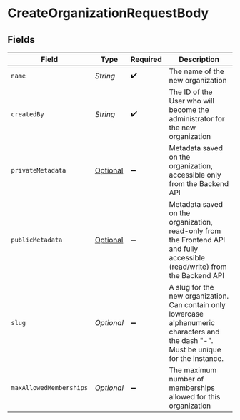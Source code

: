 # CreateOrganizationRequestBody


## Fields

| Field                                                                                                                                  | Type                                                                                                                                   | Required                                                                                                                               | Description                                                                                                                            |
| -------------------------------------------------------------------------------------------------------------------------------------- | -------------------------------------------------------------------------------------------------------------------------------------- | -------------------------------------------------------------------------------------------------------------------------------------- | -------------------------------------------------------------------------------------------------------------------------------------- |
| `name`                                                                                                                                 | *String*                                                                                                                               | :heavy_check_mark:                                                                                                                     | The name of the new organization                                                                                                       |
| `createdBy`                                                                                                                            | *String*                                                                                                                               | :heavy_check_mark:                                                                                                                     | The ID of the User who will become the administrator for the new organization                                                          |
| `privateMetadata`                                                                                                                      | [Optional<CreateOrganizationPrivateMetadata>](../../models/operations/CreateOrganizationPrivateMetadata.md)                            | :heavy_minus_sign:                                                                                                                     | Metadata saved on the organization, accessible only from the Backend API                                                               |
| `publicMetadata`                                                                                                                       | [Optional<CreateOrganizationPublicMetadata>](../../models/operations/CreateOrganizationPublicMetadata.md)                              | :heavy_minus_sign:                                                                                                                     | Metadata saved on the organization, read-only from the Frontend API and fully accessible (read/write) from the Backend API             |
| `slug`                                                                                                                                 | *Optional<String>*                                                                                                                     | :heavy_minus_sign:                                                                                                                     | A slug for the new organization.<br/>Can contain only lowercase alphanumeric characters and the dash "-".<br/>Must be unique for the instance. |
| `maxAllowedMemberships`                                                                                                                | *Optional<Long>*                                                                                                                       | :heavy_minus_sign:                                                                                                                     | The maximum number of memberships allowed for this organization                                                                        |